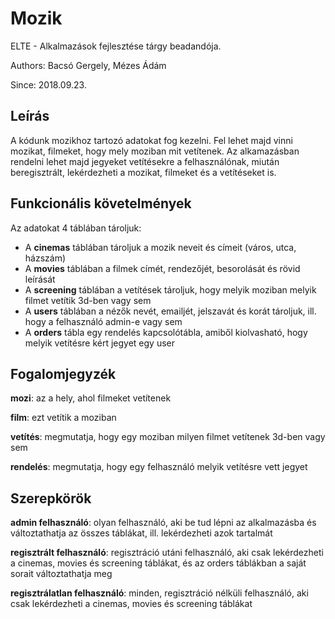 # Mozik
ELTE - Alkalmazások fejlesztése tárgy beadandója.

Authors: Bacsó Gergely, Mézes Ádám

Since: 2018.09.23.

## Leírás
A kódunk mozikhoz tartozó adatokat fog kezelni. Fel lehet majd vinni mozikat, filmeket, hogy mely moziban mit vetítenek. Az alkamazásban rendelni lehet majd jegyeket vetítésekre a felhasználónak, miután beregisztrált, lekérdezheti a mozikat, filmeket és a vetítéseket is.

## Funkcionális követelmények
Az adatokat 4 táblában tároljuk:
* A **cinemas** táblában tároljuk a mozik neveit és címeit (város, utca, házszám)
* A **movies** táblában a filmek címét, rendezőjét, besorolását és rövid leírását
* A **screening** táblában a vetítések tároljuk, hogy melyik moziban melyik filmet vetítik 3d-ben vagy sem
* A **users** táblában a nézők nevét, emailjét, jelszavát és korát tároljuk, ill. hogy a felhasználó admin-e vagy sem
* A **orders** tábla egy rendelés kapcsolótábla, amiből kiolvasható, hogy melyik vetítésre kért jegyet egy user

## Fogalomjegyzék
**mozi**: az a hely, ahol filmeket vetítenek

**film**: ezt vetítik a moziban

**vetítés**: megmutatja, hogy egy moziban milyen filmet vetítenek 3d-ben vagy sem

**rendelés**: megmutatja, hogy egy felhasználó melyik vetítésre vett jegyet

## Szerepkörök
**admin felhasználó**: olyan felhasználó, aki be tud lépni az alkalmazásba és változtathatja az összes táblákat, ill. lekérdezheti azok tartalmát

**regisztrált felhasználó**: regisztráció utáni felhasználó, aki csak lekérdezheti a cinemas, movies és screening táblákat, és az orders táblákban a saját sorait változtathatja meg

**regisztrálatlan felhasználó**: minden, regisztráció nélküli felhasználó, aki csak lekérdezheti a cinemas, movies és screening táblákat
